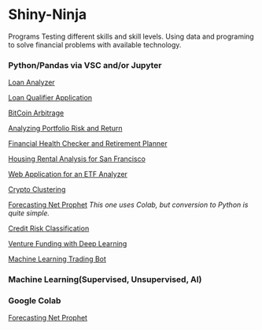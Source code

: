 # Shiny-Ninja
Programs Testing different skills and skill levels.
Using data and programing to solve financial problems with available technology.

### Python/Pandas via VSC and/or Jupyter

[Loan Analyzer](https://github.com/MC-Stream/Loan-Analyzer)

[Loan Qualifier Application](https://github.com/MC-Stream/Loan-Qualifier-Application)

[BitCoin Arbitrage](https://github.com/MC-Stream/Bitcoin-Arbitrage)

[Analyzing Portfolio Risk and Return](https://github.com/MC-Stream/Analyzing-Portfolio-Risk-and-Return)

[Financial Health Checker and Retirement Planner](https://github.com/MC-Stream/Financial-Health-Checker-and-Retirement-Planner)

[Housing Rental Analysis for San Francisco](https://github.com/MC-Stream/Housing-Rental-Analysis-for-San-Francisco)

[Web Application for an ETF Analyzer](https://github.com/MC-Stream/Web-Application-for-an-ETF-Analyzer)

[Crypto Clustering](https://github.com/MC-Stream/Crypto-Clustering)

[Forecasting Net Prophet](https://github.com/MC-Stream/Forecasting-Net-Prophet)
*This one uses Colab, but conversion to Python is quite simple.*

[Credit Risk Classification](https://github.com/MC-Stream/Credit-Risk-Classification)

[Venture Funding with Deep Learning](https://github.com/MC-Stream/Venture-Funding-with-Deep-Learning)

[Machine Learning Trading Bot](https://github.com/MC-Stream/Machine-Learning-Trading-Bot)

### Machine Learning(Supervised, Unsupervised, AI)



### Google Colab

[Forecasting Net Prophet](https://github.com/MC-Stream/Forecasting-Net-Prophet)
